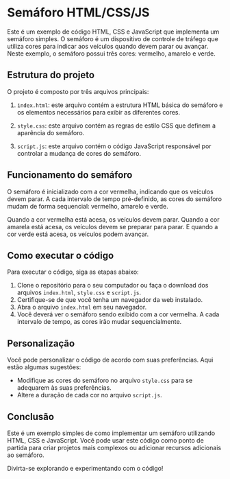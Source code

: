 # Semáforo HTML/CSS/JS

Este é um exemplo de código HTML, CSS e JavaScript que implementa um semáforo simples. O semáforo é um dispositivo de controle de tráfego que utiliza cores para indicar aos veículos quando devem parar ou avançar. Neste exemplo, o semáforo possui três cores: vermelho, amarelo e verde.

## Estrutura do projeto

O projeto é composto por três arquivos principais:

1. `index.html`: este arquivo contém a estrutura HTML básica do semáforo e os elementos necessários para exibir as diferentes cores.

1. `style.css`: este arquivo contém as regras de estilo CSS que definem a aparência do semáforo.

1. `script.js`: este arquivo contém o código JavaScript responsável por controlar a mudança de cores do semáforo.

## Funcionamento do semáforo

O semáforo é inicializado com a cor vermelha, indicando que os veículos devem parar. A cada intervalo de tempo pré-definido, as cores do semáforo mudam de forma sequencial: vermelho, amarelo e verde.

Quando a cor vermelha está acesa, os veículos devem parar. Quando a cor amarela está acesa, os veículos devem se preparar para parar. E quando a cor verde está acesa, os veículos podem avançar.

## Como executar o código

Para executar o código, siga as etapas abaixo:

1. Clone o repositório para o seu computador ou faça o download dos arquivos `index.html`, `style.css` e `script.js`.
1. Certifique-se de que você tenha um navegador da web instalado.
1. Abra o arquivo `index.html` em seu navegador.
1. Você deverá ver o semáforo sendo exibido com a cor vermelha. A cada intervalo de tempo, as cores irão mudar sequencialmente.

## Personalização

Você pode personalizar o código de acordo com suas preferências. Aqui estão algumas sugestões:

- Modifique as cores do semáforo no arquivo `style.css` para se adequarem às suas preferências.
- Altere a duração de cada cor no arquivo `script.js`.

## Conclusão

Este é um exemplo simples de como implementar um semáforo utilizando HTML, CSS e JavaScript. Você pode usar este código como ponto de partida para criar projetos mais complexos ou adicionar recursos adicionais ao semáforo.

Divirta-se explorando e experimentando com o código!
